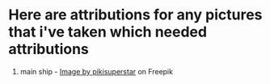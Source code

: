 # Here are attributions for any pictures that i've taken which needed attributions

1. main ship - <a href="https://www.freepik.com/free-vector/flat-design-blimp-illustration_28383804.htm#query=starship%20bmp&position=25&from_view=search&track=ais#position=25&query=starship%20bmp">Image by pikisuperstar</a> on Freepik